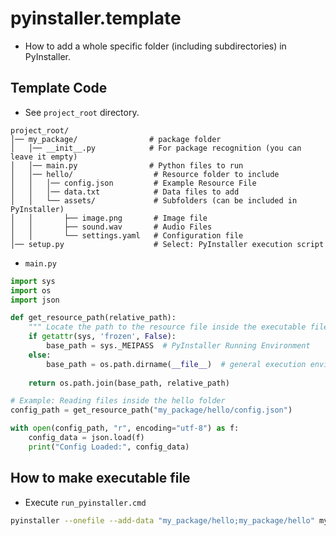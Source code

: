 # pyinstaller.template
- How to add a whole specific folder (including subdirectories) in PyInstaller.

## Template Code
- See `project_root` directory.
```
project_root/
│── my_package/                # package folder
│   │── __init__.py            # For package recognition (you can leave it empty)
│   │── main.py                # Python files to run
│   │── hello/                  # Resource folder to include
│   │   │── config.json         # Example Resource File
│   │   │── data.txt            # Data files to add
│   │   └── assets/             # Subfolders (can be included in PyInstaller)
│   │       ├── image.png       # Image file
│   │       ├── sound.wav       # Audio Files
│   │       └── settings.yaml   # Configuration file
│── setup.py                    # Select: PyInstaller execution script
```

- `main.py`
```python
import sys
import os
import json

def get_resource_path(relative_path):
    """ Locate the path to the resource file inside the executable file or in the development environment """
    if getattr(sys, 'frozen', False):
        base_path = sys._MEIPASS  # PyInstaller Running Environment
    else:
        base_path = os.path.dirname(__file__)  # general execution environment
    
    return os.path.join(base_path, relative_path)

# Example: Reading files inside the hello folder
config_path = get_resource_path("my_package/hello/config.json")

with open(config_path, "r", encoding="utf-8") as f:
    config_data = json.load(f)
    print("Config Loaded:", config_data)
``` 

## How to make executable file
- Execute `run_pyinstaller.cmd`
```sh
pyinstaller --onefile --add-data "my_package/hello;my_package/hello" my_package/main.py
```
 
 
